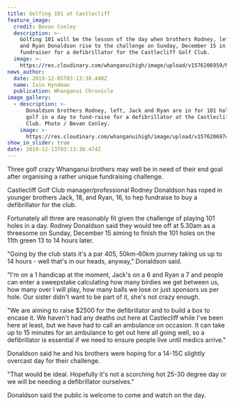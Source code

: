 ```yaml
---
title: Golfing 101 at Castlecliff
feature_image:
  credit: Bevan Conley
  description: >-
    Golfing 101 will be the lesson of the day when brothers Rodney, left, Jack
    and Ryan Donaldson rise to the challenge on Sunday, December 15 in a
    fundraiser for a defibrillator for the Castlecliff Golf Club.
  image: >-
    https://res.cloudinary.com/whanganuihigh/image/upload/v1576206959/News/Donaldson_brothers._chron_5.12.19.jpg
news_author:
  date: 2019-12-05T03:13:38.448Z
  name: Iain Hyndman
  publication: Whanganui Chronicle
image_gallery:
  - description: >-
      Donaldson brothers Rodney, left, Jack and Ryan are in for 101 holes of
      golf in a day to fund-raise for a defibrillator at the Castlecliff Golf
      Club. Photo / Bevan Conley.
    image: >-
      https://res.cloudinary.com/whanganuihigh/image/upload/v1576206974/News/Donaldson_brothers_in_action._chron_5.12.19.jpg
show_in_slider: true
date: 2019-12-13T03:13:38.474Z
---
```

Three golf crazy Whanganui brothers may well be in need of their end goal after organising a rather unique fundraising challenge.

Castlecliff Golf Club manager/professional Rodney Donaldson has roped in younger brothers Jack, 18, and Ryan, 16, to hep fundraise to buy a defibrillator for the club.

Fortunately all three are reasonably fit given the challenge of playing 101 holes in a day.
Rodney Donaldson said they would tee off at 5.30am as a threesome on Sunday, December 15 aiming to finish the 101 holes on the 11th green 13 to 14 hours later.

"Going by the club stats it's a par 405, 50km-60km journey taking us up to 14 hours - well that's in our heads, anyway," Donaldson said.

"I'm on a 1 handicap at the moment, Jack's on a 6 and Ryan a 7 and people can enter a sweepstake calculating how many birdies we get between us, how many over I will play, how many balls we lose or just sponsors us per hole. Our sister didn't want to be part of it, she's not crazy enough.

"We are aiming to raise $2500 for the defibrillator and to build a box to encase it. We haven't had any deaths out here at Castlecliff while I've been here at least, but we have had to call an ambulance on occasion. It can take up to 15 minutes for an ambulance to get out here all going well, so a defibrillator is essential if we need to ensure people live until medics arrive."

Donaldson said he and his brothers were hoping for a 14-15C slightly overcast day for their challenge.

"That would be ideal. Hopefully it's not a scorching hot 25-30 degree day or we will be needing a defibrillator ourselves."

Donaldson said the public is welcome to come and watch on the day.
